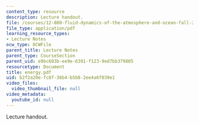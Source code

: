 ```yaml
---
content_type: resource
description: Lecture handout.
file: /courses/12-800-fluid-dynamics-of-the-atmosphere-and-ocean-fall-2004/b2f2a20efc8f36b4b5b82ee4a6f039e1_energy.pdf
file_type: application/pdf
learning_resource_types:
- Lecture Notes
ocw_type: OCWFile
parent_title: Lecture Notes
parent_type: CourseSection
parent_uid: e9bc603b-ee9e-6391-f123-9ed7bb379805
resourcetype: Document
title: energy.pdf
uid: b2f2a20e-fc8f-36b4-b5b8-2ee4a6f039e1
video_files:
  video_thumbnail_file: null
video_metadata:
  youtube_id: null
---
```

Lecture handout.